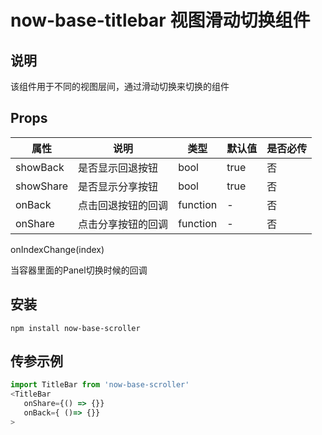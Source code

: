 # now-base-titlebar 视图滑动切换组件

## 说明

该组件用于不同的视图层间，通过滑动切换来切换的组件

## Props

| 属性          | 说明                                           | 类型     | 默认值 | 是否必传 |
| ------------- | ----------------------------------------------| -------- | ------ | -------- |
| showBack     | 是否显示回退按钮                           | bool   | true        | 否       |
| showShare |  是否显示分享按钮                           | bool   | true     | 否       |
| onBack     | 点击回退按钮的回调                            | function   | -         | 否       |
| onShare     | 点击分享按钮的回调                           | function   | -         | 否       |

onIndexChange(index)

当容器里面的Panel切换时候的回调


## 安装
```
npm install now-base-scroller
```


## 传参示例

``` javascript
import TitleBar from 'now-base-scroller'
<TitleBar
   onShare={() => {}}
   onBack={ ()=> {}}
>
```
